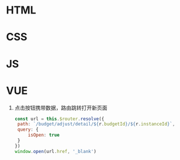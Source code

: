 # HTML

# CSS

# JS

# VUE

1. 点击按钮携带数据，路由跳转打开新页面

   ```js
   const url = this.$router.resolve({
   	path: `/budget/adjust/detail/${r.budgetId}/${r.instanceId}`,
   	query: {
   		isOpen: true
   	}
   })
   window.open(url.href, '_blank')
   ```